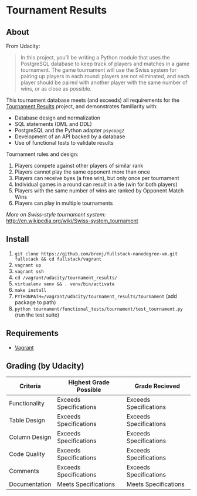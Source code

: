 Tournament Results
==================

About
-----
From Udacity:
> In this project, you’ll be writing a Python module that uses the PostgreSQL
> database to keep track of players and matches in a game tournament. The
> game tournament will use the Swiss system for pairing up players in each
> round: players are not eliminated, and each player should be paired with
> another player with the same number of wins, or as close as possible.

This tournament database meets (and exceeds) all requirements for the [Tournament Results](https://www.udacity.com/course/full-stack-web-developer-nanodegree--nd004) project,
and demonstrates familiarity with:

* Database design and normalization
* SQL statements (DML and DDL)
* PostgreSQL and the Python adapter `psycopg2`
* Development of an API backed by a database
* Use of functional tests to validate results

Tournament rules and design:

1. Players compete against other players of similar rank
2. Players cannot play the same opponent more than once
3. Players can receive byes (a free win), but only once per tournament
4. Individual games in a round can result in a tie (win for both players)
5. Players with the same number of wins are ranked by Opponent Match Wins
6. Players can play in multiple tournaments

_More on Swiss-style tournament system:_ http://en.wikipedia.org/wiki/Swiss-system_tournament

Install
-------

1. `git clone https://github.com/brenj/fullstack-nanodegree-vm.git fullstack && cd fullstack/vagrant`
2. `vagrant up`
3. `vagrant ssh`
4. `cd /vagrant/udacity/tournament_results/`
5. `virtualenv venv && . venv/bin/activate`
6. `make install`
7. `PYTHONPATH=/vagrant/udacity/tournament_results/tournament` (add package to path)
8. `python tournament/functional_tests/tournament/test_tournament.py` (run the test suite)

Requirements
------------

* [Vagrant](http://www.vagrantup.com/downloads.html)

Grading (by Udacity)
--------------------

Criteria       |Highest Grade Possible  |Grade Recieved
---------------|------------------------|--------------
Functionality  |Exceeds Specifications  |Exceeds Specifications
Table Design   |Exceeds Specifications  |Exceeds Specifications
Column Design  |Exceeds Specifications  |Exceeds Specifications
Code Quality   |Exceeds Specifications  |Exceeds Specifications
Comments       |Exceeds Specifications  |Exceeds Specifications
Documentation  |Meets Specifications    |Meets Specifications
